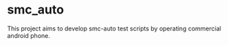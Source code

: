 # smc_auto
This project aims to develop smc-auto test scripts by operating commercial android phone.
